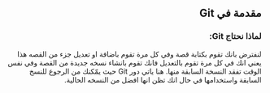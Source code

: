 ## <div dir=rtl> مقدمة في Git <div>
### <div dir=rtl> لماذا نحتاج Git: <div>
<div dir=rtl> لنفترض بانك تقوم بكتابة قصة وفي كل مرة تقوم باضافة او تعديل جزء من القصه هذا يعني انك في كل مرة تقوم بالتعديل فانك تقوم بانشاء نسخه جديدة من القصة وفي نفس الوقت تفقد النسخة السابقة منها. هنا ياتي دور Git حيث يمّكنك من الرجوع للنسخ السابقة واستخدامها في حال انك تظن انها افضل من النسخه الحالية. <div>
